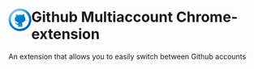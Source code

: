# <img src="public/icons/icon_48.png" width="45" align="left"> Github Multiaccount Chrome-extension

An extension that allows you to easily switch between Github accounts
